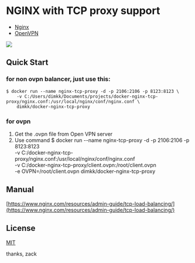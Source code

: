 NGINX with TCP proxy support
============================

- [Nginx](http://nginx.org/)
- [OpenVPN](http://openvpn.org/)

[![](http://dockeri.co/image/dimkk/docker-nginx-tcp-proxy)](https://registry.hub.docker.com/u/dimkk/docker-nginx-tcp-proxy/)

Quick Start
-----------
### for non ovpn balancer, just use this:
    $ docker run --name nginx-tcp-proxy -d -p 2106:2106 -p 8123:8123 \
        -v C:/Users/dimkk/Documents/projects/docker-nginx-tcp-proxy/nginx.conf:/usr/local/nginx/conf/nginx.conf \
        dimkk/docker-nginx-tcp-proxy

### for ovpn 
1. Get the .ovpn file from Open VPN server
2. Use command
    $ docker run --name nginx-tcp-proxy -d -p 2106:2106 -p 8123:8123 \
        -v C:/docker-nginx-tcp-proxy/nginx.conf:/usr/local/nginx/conf/nginx.conf \
        -v C:/docker-nginx-tcp-proxy/client.ovpn:/root/client.ovpn \
        -e OVPN=/root/client.ovpn
        dimkk/docker-nginx-tcp-proxy

Manual
------

[https://www.nginx.com/resources/admin-guide/tcp-load-balancing/](https://www.nginx.com/resources/admin-guide/tcp-load-balancing/)

License
-------
[MIT](http://yulun.mit-license.org/)

thanks, zack